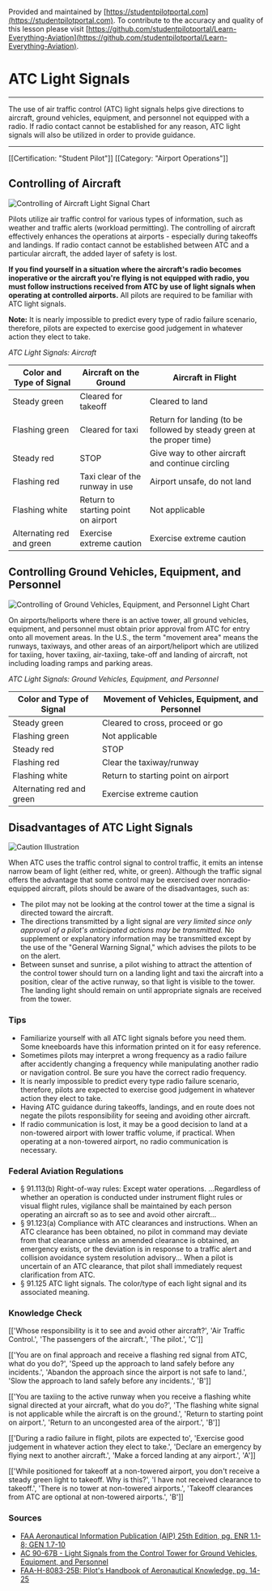 <!--

*************************************************
Copyright © 2018 by Student Pilot Portal, LLC

None of the material in this Work supersedes any documents,
procedures, or regulations issued by the Federal Aviation
Administration.

The Licensors does NOT claim copyright on any material published herein
that was taken from United States government sources.

Licensed under the Apache License, Version 2.0 (the "License");
you may not use this file except in compliance with the License.
You may obtain a copy of the License at

http://www.apache.org/licenses/LICENSE-2.0

Unless required by applicable law or agreed to in writing, software
distributed under the License is distributed on an "AS IS" BASIS,
WITHOUT WARRANTIES OR CONDITIONS OF ANY KIND, either express or implied.
See the License for the specific language governing permissions and
limitations under the License.

-->
Provided and maintained by [https://studentpilotportal.com](https://studentpilotportal.com). To contribute to the accuracy and quality of this lesson please visit [https://github.com/studentpilotportal/Learn-Everything-Aviation](https://github.com/studentpilotportal/Learn-Everything-Aviation).

<!-- DO NOT CHANGE OR ALTER TEXT ABOVE -->



# ATC Light Signals

---

The use of air traffic control (ATC) light signals helps give directions to aircraft, ground vehicles, equipment, and personnel not equipped with a radio. If radio contact cannot be established for any reason, ATC light signals will also be utilized in order to provide guidance.

---


[[Certification: "Student Pilot"]]
[[Category: "Airport Operations"]]



## Controlling of Aircraft

![Controlling of Aircraft Light Signal Chart](https://s3.us-east-2.amazonaws.com/media.studentpilotportal.com/images/lesson-graphics/0003-1221354760.png)

Pilots utilize air traffic control for various types of information, such as weather and traffic alerts (workload permitting). The controlling of aircraft effectively enhances the operations at airports - especially during takeoffs and landings. If radio contact cannot be established between ATC and a particular aircraft, the added layer of safety is lost.

**If you find yourself in a situation where the aircraft's radio becomes inoperative or the aircraft you're flying is not equipped with radio, you must follow instructions received from ATC by use of light signals when operating at controlled airports.** All pilots are required to be familiar with ATC light signals.

**Note:** It is nearly impossible to predict every type of radio failure scenario, therefore, pilots are expected to exercise good judgement in whatever action they elect to take.

_ATC Light Signals: Aircraft_

Color and Type of Signal | Aircraft on the Ground | Aircraft in Flight
------------- | ------------- | ------------- |
Steady green | Cleared for takeoff | Cleared to land
Flashing green | Cleared for taxi | Return for landing (to be followed by steady green at the proper time)
Steady red | STOP | Give way to other aircraft and continue circling
Flashing red | Taxi clear of the runway in use | Airport unsafe, do not land
Flashing white | Return to starting point on airport | Not applicable
Alternating red and green | Exercise extreme caution | Exercise extreme caution



## Controlling Ground Vehicles, Equipment, and Personnel

![Controlling of Ground Vehicles, Equipment, and Personnel Light Chart](https://s3.us-east-2.amazonaws.com/media.studentpilotportal.com/images/lesson-graphics/0003-1627987889.png)

On airports/heliports where there is an active tower, all ground vehicles, equipment, and personnel must obtain prior approval from ATC for entry onto all movement areas. In the U.S., the term "movement area" means the runways, taxiways, and other areas of an airport/heliport which are utilized for taxiing, hover taxiing, air-taxiing, take-off and landing of aircraft, not including loading ramps and parking areas.

_ATC Light Signals: Ground Vehicles, Equipment, and Personnel_

Color and Type of Signal | Movement of Vehicles, Equipment, and Personnel
------------- | -------------
Steady green | Cleared to cross, proceed or go
Flashing green | Not applicable
Steady red | STOP
Flashing red | Clear the taxiway/runway
Flashing white | Return to starting point on airport
Alternating red and green | Exercise extreme caution



## Disadvantages of ATC Light Signals

![Caution Illustration](https://s3.us-east-2.amazonaws.com/media.studentpilotportal.com/images/lesson-graphics/0003-6908978871.png)

When ATC uses the traffic control signal to control traffic, it emits an intense narrow beam of light (either red, white, or green). Although the traffic signal offers the advantage that some control may be exercised over nonradio-equipped aircraft, pilots should be aware of the disadvantages, such as:
- The pilot may not be looking at the control tower at the time a signal is directed toward the aircraft.
- The directions transmitted by a light signal are _very limited since only approval of a pilot's anticipated actions may be transmitted._ No supplement or explanatory information may be transmitted except by the use of the "General Warning Signal," which advises the pilots to be on the alert.
- Between sunset and sunrise, a pilot wishing to attract the attention of the control tower should turn on a landing light and taxi the aircraft into a position, clear of the active runway, so that light is visible to the tower. The landing light should remain on until appropriate signals are received from the tower.



### Tips

- Familiarize yourself with all ATC light signals before you need them. Some kneeboards have this information printed on it for easy reference.
- Sometimes pilots may interpret a wrong frequency as a radio failure after accidently changing a frequency while manipulating another radio or navigation control. Be sure you have the correct radio frequency.
- It is nearly impossible to predict every type radio failure scenario, therefore, pilots are expected to exercise good judgement in whatever action they elect to take.
- Having ATC guidance during takeoffs, landings, and en route does not negate the pilots responsibility for seeing and avoiding other aircraft.
- If radio communication is lost, it may be a good decision to land at a non-towered airport with lower traffic volume, if practical. When operating at a non-towered airport, no radio communication is necessary.



### Federal Aviation Regulations

- <span class="badge-warning font-w700 px-1">&#167; 91.113(b)</span> Right-of-way rules: Except water operations. ...Regardless of whether an operation is conducted under instrument flight rules or visual flight rules, vigilance shall be maintained by each person operating an aircraft so as to see and avoid other aircraft...
- <span class="badge-warning font-w700 px-1">&#167; 91.123(a)</span> Compliance with ATC clearances and instructions. When an ATC clearance has been obtained, no pilot in command may deviate from that clearance unless an amended clearance is obtained, an emergency exists, or the deviation is in response to a traffic alert and collision avoidance system resolution advisory... When a pilot is uncertain of an ATC clearance, that pilot shall immediately request clarification from ATC.
- <span class="badge-warning font-w700 px-1">&#167; 91.125</span> ATC light signals. The color/type of each light signal and its associated meaning.



### Knowledge Check

[['Whose responsibility is it to see and avoid other aircraft?', 'Air Traffic Control.', 'The passengers of the aircraft.', 'The pilot.', 'C']]

[['You are on final approach and receive a flashing red signal from ATC, what do you do?', 'Speed up the approach to land safely before any incidents.', 'Abandon the approach since the airport is not safe to land.', 'Slow the approach to land safely before any incidents.', 'B']]

[['You are taxiing to the active runway when you receive a flashing white signal directed at your aircraft, what do you do?', 'The flashing white signal is not applicable while the aircraft is on the ground.', 'Return to starting point on airport.', 'Return to an uncongested area of the airport.', 'B']]

[['During a radio failure in flight, pilots are expected to', 'Exercise good judgement in whatever action they elect to take.', 'Declare an emergency by flying next to another aircraft.', 'Make a forced landing at any airport.', 'A']]

[['While positioned for takeoff at a non-towered airport, you don't receive a steady green light to takeoff. Why is this?', 'I have not received clearance to takeoff.', 'There is no tower at non-towered airports.', 'Takeoff clearances from ATC are optional at non-towered airports.', 'B']]



### Sources

- [FAA Aeronautical Information Publication (AIP) 25th Edition, pg. ENR 1.1-8; GEN 1.7-10](https://www.faa.gov/air_traffic/publications)
- [AC 90-67B - Light Signals from the Control Tower for Ground Vehicles, Equipment, and Personnel](https://www.faa.gov/regulations_policies/advisory_circulars/index.cfm/go/document.information/documentID/23122)
- [FAA-H-8083-25B: Pilot's Handbook of Aeronautical Knowledge, pg. 14-25](http://studentpilotportal.com/books/aeronautical-knowledge-handbook)

